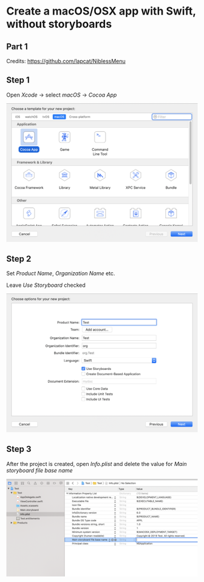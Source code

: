 
# Create a macOS/OSX app with Swift, without storyboards

## Part 1

Credits: https://github.com/lapcat/NiblessMenu


## Step 1

Open *Xcode* -> select *macOS* -> *Cocoa App*

![i1][logo]

## Step 2

Set *Product Name*, *Organization Name* etc.

Leave *Use Storyboard* checked

![i2][logo2]

## Step 3

After the project is created, open *Info.plist* and delete the value for *Main storyboard file base name*

![i3][logo3]





[logo]: https://github.com/alexadam/swift-tutorials/raw/master/p1/images/s1.png "i1"
[logo2]: https://github.com/alexadam/swift-tutorials/raw/master/p1/images/s2.png "i2"
[logo3]: https://github.com/alexadam/swift-tutorials/raw/master/p1/images/s3.png "i2"
